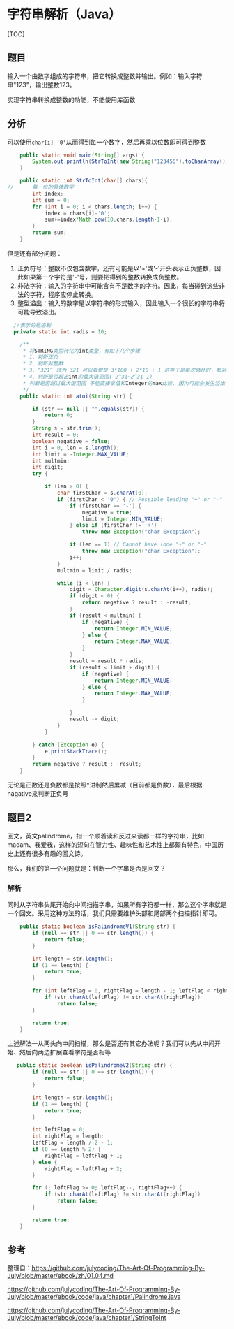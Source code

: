 # 字符串解析（Java）

[TOC]

## 题目

输入一个由数字组成的字符串，把它转换成整数并输出。例如：输入字符串"123"，输出整数123。

实现字符串转换成整数的功能，不能使用库函数

## 分析

可以使用`char[i]-'0'`从而得到每一个数字，然后再乘以位数即可得到整数

```java
    public static void main(String[] args) {
        System.out.println(StrToInt(new String("123456").toCharArray()));
    }

    public static int StrToInt(char[] chars){
//      每一位的具体数字
        int index;
        int sum = 0;
        for (int i = 0; i < chars.length; i++) {
            index = chars[i]-'0';
            sum+=index*Math.pow(10,chars.length-1-i);
        }
        return sum;
    }
```

但是还有部分问题：

1. 正负符号：整数不仅包含数字，还有可能是以'+'或'-'开头表示正负整数，因此如果第一个字符是'-'号，则要把得到的整数转换成负整数。
2. 非法字符：输入的字符串中可能含有不是数字的字符。因此，每当碰到这些非法的字符，程序应停止转换。
3. 整型溢出：输入的数字是以字符串的形式输入，因此输入一个很长的字符串将可能导致溢出。

```java
  //表示的是进制
  private static int radis = 10;

    /**
     * 将STRING类型转化为int类型，有如下几个步骤
     * 1、判断正负
     * 2、判断非整数
     * 3、“321” 转为 321 可以看做是 3*100 + 2*10 + 1 这等于是每次循环时，都对前几位数字*10再累减
     * 4、判断是否超出int的最大值范围(-2^31~2^31-1)
     * 判断是否超过最大值范围 不能直接拿值和Integer的max比较, 因为可能会发生溢出  应该使用 max/10来比较
     */
    public static int atoi(String str) {

        if (str == null || "".equals(str)) {
            return 0;
        }
        String s = str.trim();
        int result = 0;
        boolean negative = false;
        int i = 0, len = s.length();
        int limit = -Integer.MAX_VALUE;
        int multmin;
        int digit;
        try {

            if (len > 0) {
                char firstChar = s.charAt(0);
                if (firstChar < '0') { // Possible leading "+" or "-"
                    if (firstChar == '-') {
                        negative = true;
                        limit = Integer.MIN_VALUE;
                    } else if (firstChar != '+')
                        throw new Exception("char Exception");

                    if (len == 1) // Cannot have lone "+" or "-"
                        throw new Exception("char Exception");
                    i++;
                }
                multmin = limit / radis;

                while (i < len) {
                    digit = Character.digit(s.charAt(i++), radis);
                    if (digit < 0) {
                        return negative ? result : -result;
                    }
                    if (result < multmin) {
                        if (negative) {
                            return Integer.MIN_VALUE;
                        } else {
                            return Integer.MAX_VALUE;
                        }
                    }
                    result = result * radis;
                    if (result < limit + digit) {
                        if (negative) {
                            return Integer.MIN_VALUE;
                        } else {
                            return Integer.MAX_VALUE;
                        }

                    }
                    result -= digit;
                }
            }

        } catch (Exception e) {
            e.printStackTrace();
        }
        return negative ? result : -result;
    }
```

无论是正数还是负数都是按照*进制然后累减（目前都是负数），最后根据nagative来判断正负号

## 题目2

回文，英文palindrome，指一个顺着读和反过来读都一样的字符串，比如madam、我爱我，这样的短句在智力性、趣味性和艺术性上都颇有特色，中国历史上还有很多有趣的回文诗。

那么，我们的第一个问题就是：判断一个字串是否是回文？

### 解析

同时从字符串头尾开始向中间扫描字串，如果所有字符都一样，那么这个字串就是一个回文。采用这种方法的话，我们只需要维护头部和尾部两个扫描指针即可。

```java
    public static boolean isPalindromeV1(String str) {
        if (null == str || 0 == str.length()) {
            return false;
        }

        int length = str.length();
        if (1 == length) {
            return true;
        }

        for (int leftFlag = 0, rightFlag = length - 1; leftFlag < rightFlag; leftFlag++, rightFlag--) {
            if (str.charAt(leftFlag) != str.charAt(rightFlag))
                return false;
        }

        return true;
    }
```

上述解法一从两头向中间扫描，那么是否还有其它办法呢？我们可以先从中间开始、然后向两边扩展查看字符是否相等

```java
   public static boolean isPalindromeV2(String str) {
        if (null == str || 0 == str.length()) {
            return false;
        }

        int length = str.length();
        if (1 == length) {
            return true;
        }

        int leftFlag = 0;
        int rightFlag = length;
        leftFlag = length / 2 - 1;
        if (0 == length % 2) {
            rightFlag = leftFlag + 1;
        } else {
            rightFlag = leftFlag + 2;
        }

        for (; leftFlag >= 0; leftFlag--, rightFlag++) {
            if (str.charAt(leftFlag) != str.charAt(rightFlag))
                return false;
        }

        return true;
    }
```

## 参考

整理自：https://github.com/julycoding/The-Art-Of-Programming-By-July/blob/master/ebook/zh/01.04.md

https://github.com/julycoding/The-Art-Of-Programming-By-July/blob/master/ebook/code/java/chapter1/Palindrome.java

https://github.com/julycoding/The-Art-Of-Programming-By-July/blob/master/ebook/code/java/chapter1/StringToInt